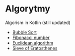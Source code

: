 # Algorytmy
Algorism in Kotlin (still updated)
 
 * [Bubble Sort](src/algorytmy/bubbleSort.kt)
 * [Fibonacci number](src/algorytmy/fibonacci.kt)
 * [Euclidean algorithm](src/algorytmy/euklides.kt)
 * [Sieve of Eratosthenes](src/algorytmy/eratostenes.kt)
